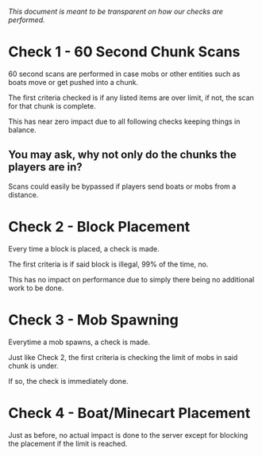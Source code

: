 *This document is meant to be transparent on how our checks are performed.*


# Check 1 - 60 Second Chunk Scans
60 second scans are performed in case mobs or other entities such as boats move or get pushed into a chunk.

The first criteria checked is if any listed items are over limit, if not, the scan for that chunk is complete. 

This has near zero impact due to all following checks keeping things in balance. 

## You may ask, why not only do the chunks the players are in?
Scans could easily be bypassed if players send boats or mobs from a distance.


# Check 2 - Block Placement
Every time a block is placed, a check is made. 

The first criteria is if said block is illegal, 99% of the time, no.

This has no impact on performance due to simply there being no additional work to be done.


# Check 3 - Mob Spawning
Everytime a mob spawns, a check is made. 

Just like Check 2, the first criteria is checking the limit of mobs in said chunk is under. 

If so, the check is immediately done. 


# Check 4 - Boat/Minecart Placement
Just as before, no actual impact is done to the server except for blocking the placement if the limit is reached.

